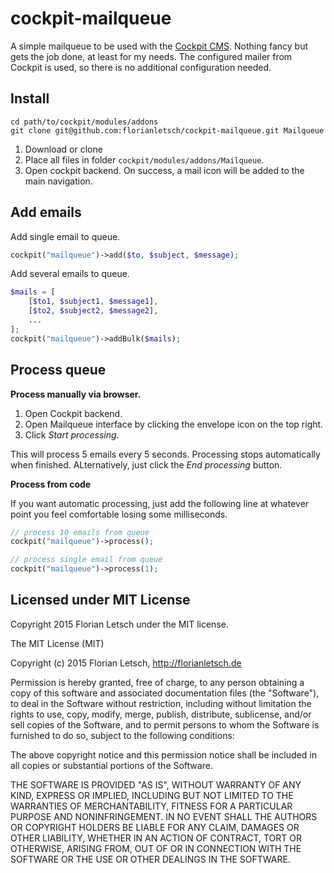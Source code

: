 cockpit-mailqueue
===

A simple mailqueue to be used with the [Cockpit CMS](http://getcockpit.com/).
Nothing fancy but gets the job done, at least for my needs. The configured
mailer from Cockpit is used, so there is no additional configuration needed.

## Install

```
cd path/to/cockpit/modules/addons
git clone git@github.com:florianletsch/cockpit-mailqueue.git Mailqueue
```

1. Download or clone
2. Place all files in folder `cockpit/modules/addons/Mailqueue`.
3. Open cockpit backend. On success, a mail icon will be added to the main navigation.

## Add emails

Add single email to queue.

```php
cockpit("mailqueue")->add($to, $subject, $message);
```

Add several emails to queue.


```php
$mails = [
    [$to1, $subject1, $message1],
    [$to2, $subject2, $message2],
    ...
];
cockpit("mailqueue")->addBulk($mails);
```

## Process queue

**Process manually via browser.**

1. Open Cockpit backend.
2. Open Mailqueue interface by clicking the envelope icon on the top right.
3. Click *Start processing*.

This will process 5 emails every 5 seconds. Processing stops automatically when finished. ALternatively, just click the *End processing* button.

**Process from code**

If you want automatic processing, just add the following line at whatever point you feel comfortable losing some milliseconds.


```php
// process 10 emails from queue
cockpit("mailqueue")->process();

// process single email from queue
cockpit("mailqueue")->process(1);
```

## Licensed under MIT License

Copyright 2015 Florian Letsch under the MIT license.

The MIT License (MIT)

Copyright (c) 2015 Florian Letsch, http://florianletsch.de

Permission is hereby granted, free of charge, to any person obtaining a copy of this software and associated documentation files (the "Software"), to deal in the Software without restriction, including without limitation the rights to use, copy, modify, merge, publish, distribute, sublicense, and/or sell copies of the Software, and to permit persons to whom the Software is furnished to do so, subject to the following conditions:

The above copyright notice and this permission notice shall be included in all copies or substantial portions of the Software.

THE SOFTWARE IS PROVIDED "AS IS", WITHOUT WARRANTY OF ANY KIND, EXPRESS OR IMPLIED, INCLUDING BUT NOT LIMITED TO THE WARRANTIES OF MERCHANTABILITY, FITNESS FOR A PARTICULAR PURPOSE AND NONINFRINGEMENT. IN NO EVENT SHALL THE AUTHORS OR COPYRIGHT HOLDERS BE LIABLE FOR ANY CLAIM, DAMAGES OR OTHER LIABILITY, WHETHER IN AN ACTION OF CONTRACT, TORT OR OTHERWISE, ARISING FROM, OUT OF OR IN CONNECTION WITH THE SOFTWARE OR THE USE OR OTHER DEALINGS IN THE SOFTWARE.